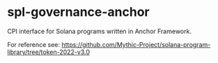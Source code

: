 # spl-governance-anchor

CPI interface for Solana programs written in Anchor Framework.

For reference see: https://github.com/Mythic-Project/solana-program-library/tree/token-2022-v3.0

